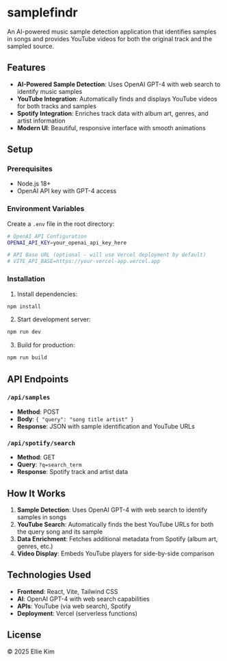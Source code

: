 # samplefindr

An AI-powered music sample detection application that identifies samples in songs and provides YouTube videos for both the original track and the sampled source.

## Features

- **AI-Powered Sample Detection**: Uses OpenAI GPT-4 with web search to identify music samples
- **YouTube Integration**: Automatically finds and displays YouTube videos for both tracks and samples
- **Spotify Integration**: Enriches track data with album art, genres, and artist information
- **Modern UI**: Beautiful, responsive interface with smooth animations

## Setup

### Prerequisites

- Node.js 18+ 
- OpenAI API key with GPT-4 access

### Environment Variables

Create a `.env` file in the root directory:

```bash
# OpenAI API Configuration
OPENAI_API_KEY=your_openai_api_key_here

# API Base URL (optional - will use Vercel deployment by default)
# VITE_API_BASE=https://your-vercel-app.vercel.app
```

### Installation

1. Install dependencies:
```bash
npm install
```

2. Start development server:
```bash
npm run dev
```

3. Build for production:
```bash
npm run build
```

## API Endpoints

### `/api/samples`
- **Method**: POST
- **Body**: `{ "query": "song title artist" }`
- **Response**: JSON with sample identification and YouTube URLs

### `/api/spotify/search`
- **Method**: GET
- **Query**: `?q=search_term`
- **Response**: Spotify track and artist data

## How It Works

1. **Sample Detection**: Uses OpenAI GPT-4 with web search to identify samples in songs
2. **YouTube Search**: Automatically finds the best YouTube URLs for both the query song and its sample
3. **Data Enrichment**: Fetches additional metadata from Spotify (album art, genres, etc.)
4. **Video Display**: Embeds YouTube players for side-by-side comparison

## Technologies Used

- **Frontend**: React, Vite, Tailwind CSS
- **AI**: OpenAI GPT-4 with web search capabilities
- **APIs**: YouTube (via web search), Spotify
- **Deployment**: Vercel (serverless functions)

## License

© 2025 Ellie Kim
